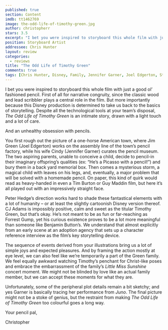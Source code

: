 ```yaml
---
published: true
section: Content
imdb: tt1462769
image: the-odd-life-of-timothy-green.jpg
author: christopherr
stars: 3.5
excerpt: "I bet you were inspired to storyboard this whole film with just a good ol&rsquo; fashioned pencil. First of all for narrative congruity, since the classic wood and lead scribbler plays a central role in the film."
position: Storyboard Artist
addressee: Chris Hunter
layout: review
categories:
  - reviews
title: "The Odd Life of Timothy Green"
comments: true
tags: [Chris Hunter, Disney, Family, Jennifer Garner, Joel Edgerton, Stroryboard, Timothy Green, Uncategorized]
---
```

<p>I bet you were inspired to storyboard this whole film with just a good ol&rsquo; fashioned pencil. First of all for narrative congruity, since the classic wood and lead scribbler plays a central role in the film. But more importantly because this Disney production is determined to take us back to the basics of storytelling. Despite all the technological tools at your team&rsquo;s disposal, <em>The Odd Life of Timothy Green</em> is an intimate story, drawn with a light touch and a lot of care.</p>
<p>And an unhealthy obsession with pencils.</p>
<p>You first rough out the picture of a one-horse American town, where Jim Green (Joel Edgerton) works on the assembly line of the town&rsquo;s pencil factory, while his wife Cindy (Jennifer Garner) curates the pencil museum.&nbsp; The two aspiring parents, unable to conceive a child, decide to pencil-in their imaginary offspring&rsquo;s qualities (ex: &ldquo;He&rsquo;s a Picasso with a pencil!&rdquo;) and bury them in a back yard memorial box. Then comes a mysterious storm, a magical child with leaves on his legs, and, eventually, a major problem that will be solved with a homemade pencil. On paper, this kind of quirk would read as heavy-handed in even a Tim Burton or Guy Maddin film, but here it&rsquo;s all played out with an impressively straight face.</p>
<p>Peter Hedge&rsquo;s direction works hard to shade these fantastical elements with a lot of humanity &ndash; or at least the slightly cartoonish Disney version thereof. CJ Adams is impossibly positive, calm and sweet as the titular Timothy Green, but that&rsquo;s okay. He&rsquo;s not meant to be as fun or far-reaching as Forrest Gump, yet his curious existence proves to be a lot more meaningful than someone like Benjamin Button&rsquo;s. We understand that almost explicitly from an early scene at an adoption agency that sets up a character reference interview as the film&rsquo;s key storytelling device. &nbsp;</p>
<p>The sequence of events derived from your illustrations bring us a lot of simple joys and expected pleasures. And by framing the action mostly at eye level, we can also feel like we&rsquo;re temporarily a part of the Green family. We feel equally awkward watching Timothy&rsquo;s penchant for Christ-like poses and embrace the embarrassment of the family&rsquo;s <em>Little Miss Sunshine </em>concert<em> </em>moment. We might not be blinded by love like an actual family member, but we can accept these moments for what they are.</p>
<p>Unfortunately, some of the peripheral plot details remain a bit sketchy; and yes Garner is basically tracing her performance from <em>Juno</em>. The final picture might not be a stoke of genius, but the restraint from making <em>The Odd Life of Timothy Green</em> too colourful goes a long way.</p>
<p>Your pencil pal,</p>
<p>Christopher</p>
